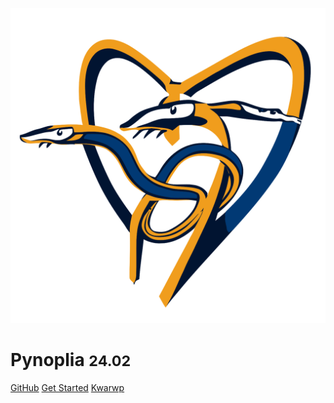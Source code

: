 ![logo](_media/pynoplialg.svg)

# Pynoplia <small>24.02</small>

[GitHub](https://github.com/SuPyPerson/SuPyPerson.github.io)
[Get Started](#The-Python-Programming-Flying-Circus)
[Kwarwp](/kwa)


